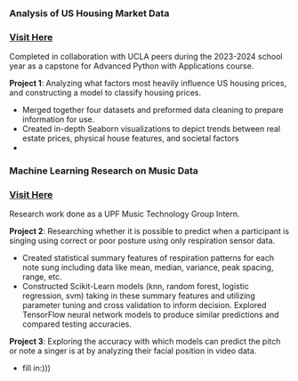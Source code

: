 ### Analysis of US Housing Market Data
### [Visit Here](https://github.com/graceli5/PIC-16B-Final-Project.git)

Completed in collaboration with UCLA peers during the 2023-2024 school year as a capstone for Advanced Python with Applications course.

**Project 1**: Analyzing what factors most heavily influence US housing prices, and constructing a model to classify housing prices.
- Merged together four datasets and preformed data cleaning to prepare information for use.
- Created in-depth Seaborn visualizations to depict trends between real estate prices, physical house features, and societal factors
- 


### Machine Learning Research on Music Data
### [Visit Here](https://github.com/graceli5/UPF-work.git)

Research work done as a UPF Music Technology Group Intern.

**Project 2**: Researching whether it is possible to predict when a participant is singing using correct or poor posture using only respiration sensor data.
- Created statistical summary features of respiration patterns for each note sung including data like mean, median, variance, peak spacing, range, etc.
- Constructed Scikit-Learn models (knn, random forest, logistic regression, svm) taking in these summary features and utilizing parameter tuning and cross validation to inform decision. Explored TensorFlow neural network models to produce similar predictions and compared testing accuracies.

**Project 3**: Exploring the accuracy with which models can predict the pitch or note a singer is at by analyzing their facial position in video data.
- fill in:)))
 
